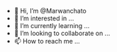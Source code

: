 - 👋 Hi, I’m @Marwanchato
- 👀 I’m interested in ...
- 🌱 I’m currently learning ...
- 💞️ I’m looking to collaborate on ...
- 📫 How to reach me ...

<!---
Marwanchato/Marwanchato is a ✨ special ✨ repository because its `README.md` (this file) appears on your GitHub profile.
You can click the Preview link to take a look at your changes.
--->
